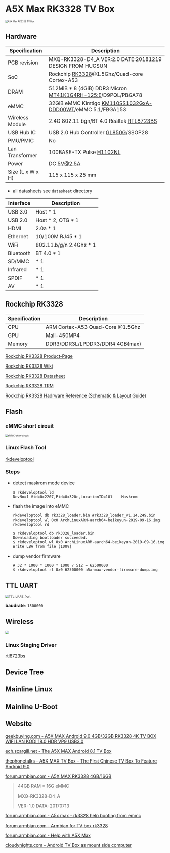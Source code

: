 # A5X Max RK3328 TV Box

<img src="https://img.gkbcdn.com/s3/d/201908/274e4fda-d917-4c50-bd65-50c3dba2df59.jpg" alt="A5X Max RK3328 TV Box" style="zoom:50%;" />

## Hardware

| Specification    | Description                                                  |
| ---------------- | ------------------------------------------------------------ |
| PCB revision     | MXQ-RK3328-D4_A VER:2.0 DATE:20181219 DESIGN FROM HUGSUN     |
| SoC              | Rockchip [RK3328](https://www.rock-chips.com/a/en/products/RK33_Series/2017/0118/829.html)@1.5Ghz/Quad-core Cortex-A53 |
| DRAM             | 512MiB * 8 (4GiB) DDR3 Micron [MT41K1G4RH-125:E](http://www.microndram.com/MT41K1G4RH-125_E.html)/D9PQL/PBGA78 |
| eMMC             | 32GiB eMMC Kimtigo [KM110SS1032GxA-DDD00WT](http://www.kimtigo.net/product.php?seq=54&locale=cn)/eMMC 5.1/FBGA153 |
| Wireless Module  | 2.4G 802.11 bgn/BT 4.0 Realtek [RTL8723BS](https://www.realtek.com/en/products/communications-network-ics/item/rtl8723bs) |
| USB Hub IC       | USB 2.0 Hub Controller [GL850G](http://www.genesyslogic.com/en/product_view.php?show=21)/SSOP28 |
| PMU/PMIC         | No                                                           |
| Lan Transformer  | 100BASE-TX Pulse [H1102NL](https://productfinder.pulseeng.com/product/H1102NL) |
| Power            | DC 5V@2.5A                                                   |
| Size (L x W x H) | 115 x 115 x 25 mm                                            |

- all datasheets see `datasheet` directory

| Interface | Description             |
| --------- | ----------------------- |
| USB 3.0   | Host * 1                |
| USB 2.0   | Host * 2, OTG * 1       |
| HDMI      | 2.0a * 1                |
| Ethernet  | 10/100M RJ45 * 1        |
| WiFi      | 802.11.b/g/n 2.4Ghz * 1 |
| Bluetooth | BT 4.0 * 1              |
| SD/MMC    | * 1                     |
| Infrared  | * 1                     |
| SPDIF     | * 1                     |
| AV        | * 1                     |



## Rockchip RK3328

| Specification | Description                      |
| ------------- | -------------------------------- |
| CPU           | ARM Cortex-A53 Quad-Core @1.5Ghz |
| GPU           | Mali-450MP4                      |
| Memory        | DDR3/DDR3L/LPDDR3/DDR4 4GB(max)  |

[Rockchip RK3328 Product-Page](https://www.rock-chips.com/a/en/products/RK33_Series/2017/0118/829.html)

[Rockchip RK3328 Wiki](http://opensource.rock-chips.com/wiki_RK3328)

[Rockchip RK3328 Datasheet](http://opensource.rock-chips.com/images/9/95/Rockchip_RK3328_Datasheet_V1.3-20200310.pdf)

[Rockchip RK3328 TRM](http://opensource.rock-chips.com/images/8/8f/Rockchip_RK3288_TRM_V1.2_Part1-20170321.pdf)

[Rockchip RK3328 Hadrware Reference (Schematic & Layout Guide)](http://opensource.rock-chips.com/images/9/97/Rockchip_RK3328TRM_V1.1-Part1-20170321.pdf)



## Flash

### eMMC short circuit

<img src="image/a5x-max-emmc-short-circuit.png" alt="eMMC-short-circuit" style="zoom:50%;" />

### Linux Flash Tool

[rkdeveloptool](https://aur.archlinux.org/packages/rkdeveloptool-git/)

### Steps

- detect maskrom mode device

  ```
  $ rkdeveloptool ld                   
  DevNo=1 Vid=0x2207,Pid=0x320c,LocationID=101    Maskrom
  ```

- flash the image into eMMC

  ```
  rkdeveloptool db rk3328_loader.bin #rk3328_loader_v1.14.249.bin
  rkdeveloptool wl 0x0 ArchLinuxARM-aarch64-beikeyun-2019-09-16.img
  rkdeveloptool rd
  
  $ rkdeveloptool db rk3328_loader.bin
  Downloading bootloader succeeded.
  $ rkdeveloptool wl 0x0 ArchLinuxARM-aarch64-beikeyun-2019-09-16.img
  Write LBA from file (100%)
  ```

- dump vendor firmware

  ```
  # 32 * 1000 * 1000 * 1000 / 512 = 62500000
  $ rkdeveloptool rl 0x0 62500000 a5x-max-vendor-firmware-dump.img
  ```

  

## TTL UART

<img src="image/a5x-max-ttl-uart.png" alt="TTL_UART_Port" style="zoom: 67%;" />

**baudrate**: `1500000`



## Wireless

<img src="image/a5x-max-wireless-module.jpg" style="zoom: 67%;" />

### Linux Staging Driver

[rtl8723bs](https://github.com/torvalds/linux/tree/master/drivers/staging/rtl8723bs)

## Device Tree



## Mainline Linux



## Mainline U-Boot



## Website

[geekbuying.com - A5X MAX Android 9.0 4GB/32GB RK3328 4K TV BOX WIFI LAN KODI 18.0 HDR VP9 USB3.0](https://www.geekbuying.com/item/A5X-MAX-RK3328-4GB-32GB-TV-Box-388745.html)

[ech.scargill.net - The A5X MAX Android 8.1 TV Box](https://tech.scargill.net/the-a5x-tv-android-box/)

[thephonetalks - A5X MAX TV Box – The First Chinese TV Box To Feature Android 9.0](https://www.thephonetalks.com/a5x-max-tv-box-features-price/)

[forum.armbian.com - A5X MAX RK3328 4GB/16GB](https://forum.armbian.com/topic/4895-a5x-max-rk3328-4gb16gb/)

> 44GB RAM * 16G eMMC
>
> MXQ-RK3328-D4_A
>
> VER: 1.0 DATA: 20170713

[forum.armbian.com - A5x max - rk3328 help booting from emmc](https://forum.armbian.com/topic/11294-a5x-max-rk3328-help-booting-from-emmc/)

[forum.armbian.com - Armbian for TV box rk3328](https://forum.armbian.com/topic/8082-armbian-for-tv-box-rk3328/)

[forum.armbian.com - Help with A5X Max](https://forum.armbian.com/topic/9192-help-with-a5x-max/)

[cloudynights.com - Android TV Box as mount side computer](https://www.cloudynights.com/topic/645034-android-tv-box-as-mount-side-computer/)

